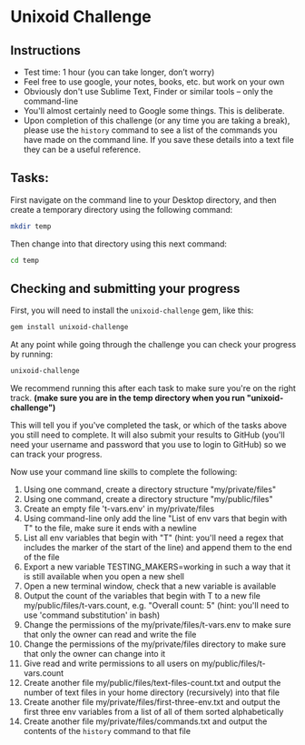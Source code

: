 Unixoid Challenge
=================

Instructions
------------

* Test time: 1 hour (you can take longer, don’t worry)
* Feel free to use google, your notes, books, etc. but work on your own
* Obviously don't use Sublime Text, Finder or similar tools – only the command-line
* You'll almost certainly need to Google some things. This is deliberate.
* Upon completion of this challenge (or any time you are taking a break), please use the `history` command to see a list of the commands you have made on the command line.  If you save these details into a text file they can be a useful reference.

Tasks:
------

First navigate on the command line to your Desktop directory, and then create a temporary directory using the following command:

```sh
mkdir temp
```

Then change into that directory using this next command:

```sh
cd temp
```

Checking and submitting your progress
-------------------------------------

First, you will need to install the `unixoid-challenge` gem, like this:

```sh
gem install unixoid-challenge
```

At any point while going through the challenge you can check your progress by running:

```sh
unixoid-challenge
```

We recommend running this after each task to make sure you're on the right track.
__(make sure you are in the temp directory when you run "unixoid-challenge")__

This will tell you if you've completed the task, or which of the tasks above you still need to complete. It will also submit your results to GitHub (you'll need your username and password that you use to login to GitHub) so we can track your progress.

Now use your command line skills to complete the following:

1. Using one command, create a directory structure "my/private/files"
2. Using one command, create a directory structure "my/public/files"
3. Create an empty file 't-vars.env' in my/private/files
4. Using command-line only add the line "List of env vars that begin with T" to the file, make sure it ends with a newline
5. List all env variables that begin with "T" (hint: you'll need a regex that includes the marker of the start of the line) and append them to the end of the file
6. Export a new variable TESTING_MAKERS=working in such a way that it is still available when you open a new shell
7. Open a new terminal window, check that a new variable is available
8. Output the count of the variables that begin with T to a new file my/public/files/t-vars.count, e.g. "Overall count: 5" (hint: you'll need to use 'command substitution' in bash)
9. Change the permissions of the my/private/files/t-vars.env to make sure that only the owner can read and write the file
10. Change the permissions of the my/private/files directory to make sure that only the owner can change into it
11. Give read and write permissions to all users on my/public/files/t-vars.count
12. Create another file my/public/files/text-files-count.txt and output the number of text files in your home directory (recursively) into that file
13. Create another file my/private/files/first-three-env.txt and output the first three env variables from a list of all of them sorted alphabetically
14. Create another file my/private/files/commands.txt and output the contents of the `history` command to that file



